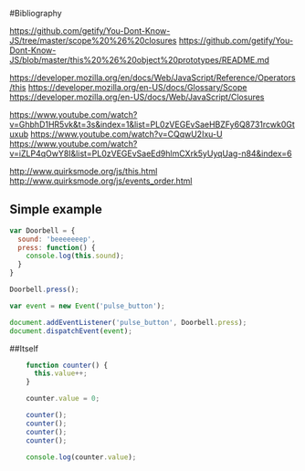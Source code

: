#Bibliography

https://github.com/getify/You-Dont-Know-JS/tree/master/scope%20%26%20closures
https://github.com/getify/You-Dont-Know-JS/blob/master/this%20%26%20object%20prototypes/README.md

https://developer.mozilla.org/en/docs/Web/JavaScript/Reference/Operators/this
https://developer.mozilla.org/en-US/docs/Glossary/Scope
https://developer.mozilla.org/en-US/docs/Web/JavaScript/Closures

https://www.youtube.com/watch?v=GhbhD1HR5vk&t=3s&index=1&list=PL0zVEGEvSaeHBZFy6Q8731rcwk0Gtuxub
https://www.youtube.com/watch?v=CQqwU2Ixu-U
https://www.youtube.com/watch?v=iZLP4qOwY8I&list=PL0zVEGEvSaeEd9hlmCXrk5yUyqUag-n84&index=6

http://www.quirksmode.org/js/this.html
http://www.quirksmode.org/js/events_order.html

## Simple example

```js
var Doorbell = {
  sound: 'beeeeeeep',
  press: function() {
    console.log(this.sound);
  }
}

Doorbell.press();

var event = new Event('pulse_button');

document.addEventListener('pulse_button', Doorbell.press);
document.dispatchEvent(event);
```

##Itself
```js
	function counter() {
	  this.value++;
	}

	counter.value = 0;

	counter();
	counter();
	counter();
	counter();

	console.log(counter.value);

```